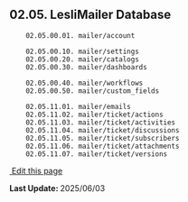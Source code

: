 
## 02.05. LesliMailer Database

```plaintext
    02.05.00.01. mailer/account  

    02.05.00.10. mailer/settings 
    02.05.00.20. mailer/catalogs 
    02.05.00.30. mailer/dashboards 

    02.05.00.40. mailer/workflows 
    02.05.00.50. mailer/custom_fields

    02.05.11.01. mailer/emails
    02.05.11.02. mailer/ticket/actions 
    02.05.11.03. mailer/ticket/activities 
    02.05.11.04. mailer/ticket/discussions 
    02.05.11.05. mailer/ticket/subscribers 
    02.05.11.06. mailer/ticket/attachments 
    02.05.11.07. mailer/ticket/versions
```

<section class="lesli-markdown-info">
    <p><a target="blank" href="https://github.com/LesliTech/LesliMailer/tree/master/docs/database.md"><i class="ri-external-link-fill"></i>&nbsp;Edit this page</a><p/>
    <p><b>Last Update: </b>2025/06/03</p>
</section>

<!-- This code was automatically generated -->
<!-- to update this docs please run rake docs:build -->

